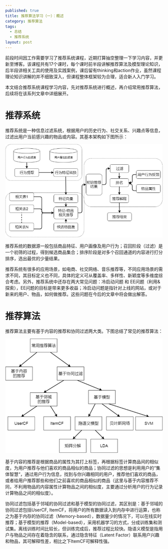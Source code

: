 ```yaml
---
published: true
title: 推荐算法学习（一）：概述
category: 推荐算法
tags: 
  - 总结
  - 推荐系统
layout: post
---
```


前段时间因工作需要学习了推荐系统课程，近期打算抽空整理一下学习内容，并更新至博客。该课程共有17个课时，每个课时前半段讲解推荐算法及模型理论知识，后半段讲相关工具的使用及实践案例，课后留有thinking和action作业，虽然课程理论知识讲解的并不细致深入，但课程整体框架较为合理，适合新人入门学习。

本文结合推荐系统课程学习内容，先对推荐系统进行概述，再介绍常用推荐算法，后续将在该系列文章中详细展开。

# 推荐系统

推荐系统是一种信息过滤系统，根据用户的历史行为、社交关系、兴趣点等信息，过滤出用户当前感兴趣的物品或内容。其基本架构如下图所示：

![推荐系统架构](https://raw.githubusercontent.com/Alice1214/alice1214.github.io/master/_posts/image/推荐算法（一）/推荐系统架构.png)

推荐系统的数据源一般包括商品特征、用户画像及用户行为；召回阶段（过滤）是一个初筛的过程，得到候选商品集合；排序阶段是对多个召回通道的内容进行打分排序，选出最优的少量结果。

推荐系统有很多的应用场景，如电商、社交网络、音乐推荐等，不同应用场景的需求不同，其目标定义也不同，具体的定义可从覆盖率、多样性、新颖度等多维度综合考虑。另外，推荐系统中还存在两大常见问题：冷启动问题 和 EE问题（利用&探索），EE问题的目标是带来更多收益；冷启动问题是指针对上线的网站，或对于新来的用户、物品，如何做推荐。这些问题在今后的文章中将会做出解答。

# 推荐算法

推荐算法主要有基于内容的推荐和协同过滤两大类。下图总结了常见的推荐算法：

![常见推荐算法](https://raw.githubusercontent.com/Alice1214/alice1214.github.io/master/_posts/image/推荐算法（一）/常见推荐算法.png)

基于内容的推荐是根据商品的属性为其打上标签，再根据标签计算商品间的相似度，为用户推荐与他们喜欢的商品相似的商品；协同过滤的思想是利用用户的“集体智慧“，通过用户行为信息，找到与你兴趣相同的用户，推荐他们喜欢的商品，或者给用户推荐那些和他们之前喜欢的商品相似的商品（这里与基于内容推荐不同，不利用物品的内容属性计算物品之间的相似度，主要通过分析用户的行为记录计算物品之间的相似度）。

协同过滤包括基于邻域的协同过滤和基于模型的协同过滤，其区别是：基于邻域的协同过滤包括UserCF, ItemCF，将用户的所有数据读入到内存中进行运算，也称之为基于内存的协同过滤（Memory-based），数据量少的情况下，可以在线实时推荐；基于模型的推荐（Model-based），采用机器学习的方式，分成训练集和测试集。离线训练时间比较长，但训练完成后，推荐过程比较快。隐语义模型是指用户与物品之间存在着隐含的联系，通过隐含特征（Latent Factor）联系用户兴趣和物品，其可解释性差，相比之下ItemCF可解释性强。


